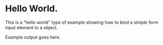 
# Hello World.

This is a "hello world" type of example showing how to bind
a simple form input element to a object.


<div id="example-output">
Example output goes here.
</div>

<!-- START: Example using CL-ui.js to build a form field -->

<script src="../scripts/CL.js"></script>

<script>
(function( document, window) {
'use strict';
// Setup an element and objects to receive our simple form.
let div = document.getElementById('example-output'),
    person = {"name": ""},
    field = CL.field(person, `Hello, what is your name? <input id="name" type="text" name="name" value="{{name}}">`, function () {
        let obj = this,
            child = document.createElement("div");
        if (obj.name !== undefined && obj.name.length > 0) {

            child.innerHTML = "Hi " + obj.name;
        } else {
            child.innerHTML = "Hello World!";
        }
        div.appendChild(child)
    });

// Create and render our simple form into div.example-output
CL.assembleFields(div, field);

// From here on we're writing vanilla JavaScript for processing
// the form and behaviors.
let name_element = document.getElementById('name');
name_element.addEventListener("change", 
    function(evt) {
        field.set("name", name_element.value);
        // Normally we'd run validate and if it returns true
        // then we'd use CL.httpGet() or CL.httpPost() to transmit
        // our results.
        if (field.validate()) {
            // Send form stuff
        } else {
            // Help solve validation error
        }
    });
}(document, window));
</script>

<!--   END: Example using CL-ui.js to build a form field -->
